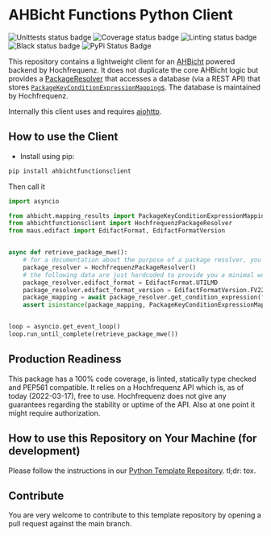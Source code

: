 # AHBicht Functions Python Client

![Unittests status badge](https://github.com/Hochfrequenz/ahbicht-functions-python-client/workflows/Unittests/badge.svg)
![Coverage status badge](https://github.com/Hochfrequenz/ahbicht-functions-python-client/workflows/Coverage/badge.svg)
![Linting status badge](https://github.com/Hochfrequenz/ahbicht-functions-python-client/workflows/Linting/badge.svg)
![Black status badge](https://github.com/Hochfrequenz/ahbicht-functions-python-client/workflows/Black/badge.svg)
![PyPi Status Badge](https://img.shields.io/pypi/v/ahbichtfunctionsclient)

This repository contains a lightweight client for an [AHBicht](https://github.com/Hochfrequenz/ahbicht) powered backend by Hochfrequenz.
It does not duplicate the core AHBicht logic but provides a [PackageResolver](https://ahbicht.readthedocs.io/en/latest/api/ahbicht.expressions.html?highlight=PackageResolver#ahbicht.expressions.package_expansion.PackageResolver) that accesses a database (via a REST API) that stores [`PackageKeyConditionExpressionMapping`s](https://ahbicht.readthedocs.io/en/latest/api/ahbicht.html#ahbicht.mapping_results.PackageKeyConditionExpressionMapping). The database is maintained by Hochfrequenz.

Internally this client uses and requires [aiohttp](https://docs.aiohttp.org/en/stable/).

## How to use the Client
- Install using pip:
```bash
pip install ahbichtfunctionsclient
```
Then call it

```python
import asyncio

from ahbicht.mapping_results import PackageKeyConditionExpressionMapping
from ahbichtfunctionsclient import HochfrequenzPackageResolver
from maus.edifact import EdifactFormat, EdifactFormatVersion


async def retrieve_package_mwe():
    # for a documentation about the purpose of a package resolver, you should read the ahbicht docs
    package_resolver = HochfrequenzPackageResolver()
    # the following data are just hardcoded to provide you a minimal working example
    package_resolver.edifact_format = EdifactFormat.UTILMD
    package_resolver.edifact_format_version = EdifactFormatVersion.FV2204
    package_mapping = await package_resolver.get_condition_expression("10P")  # this does an HTTP GET request
    assert isinstance(package_mapping, PackageKeyConditionExpressionMapping)  # the result is ahbicht compatible


loop = asyncio.get_event_loop()
loop.run_until_complete(retrieve_package_mwe())
```

## Production Readiness
This package has a 100% code coverage, is linted, statically type checked and PEP561 compatible.
It relies on a Hochfrequenz API which is, as of today (2022-03-17), free to use.
Hochfrequenz does not give any guarantees regarding the stability or uptime of the API.
Also at one point it might require authorization.

## How to use this Repository on Your Machine (for development)

Please follow the instructions in our [Python Template Repository](https://github.com/Hochfrequenz/python_template_repository#how-to-use-this-repository-on-your-machine).
tl;dr: tox.

## Contribute

You are very welcome to contribute to this template repository by opening a pull request against the main branch.

